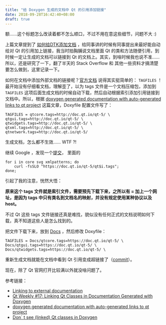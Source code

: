 ```yaml
---
title: "给 Doxygen 生成的文档中 Qt 的引用添加链接"
date: 2018-09-28T16:42:40+08:00
draft: true
---
```


额……这个标题怎么改读着都不怎么顺口，不过不用在意这些细节，问题不大 :)



上篇文章提到了 [如何给DTK添加文档](https://hualet.org/blog/2018/09/26/%E5%A6%82%E4%BD%95%E7%BB%99-dtk-%E6%B7%BB%E5%8A%A0%E6%96%87%E6%A1%A3/) ，给同事讲的时候有同事提出来最好能自动给对 Qt 的引用加上链接，我当时拍胸脯说文档里面 Qt 的类和方法随便引用，到时候一定让生成的文档可以链接到 Qt 的文档上。其实，到啥时候我也说不准……所以，还是研究了一下，翻了半天的 Stack Overflow 和 其他一些资料才搞清楚要怎么做到，这里记录一下。



如何在文档中添加外部文档的链接呢？[官方文档](https://www.stack.nl/~dimitri/doxygen/manual/external.html) 说得其实挺简单的： `TAGFILES` ！最开始没有仔细看文档，理解歪了，以为 tags 文件是一个文档压缩包，添加到 `TAGFILES` 这项后面生成文档的时候自动下载，然后自动根据索引添加引用链接到文档中。所以，根据 [doxygen generated documentation with auto-generated links to qt project](https://stackoverflow.com/questions/22244779/doxygen-generated-documentation-with-auto-generated-links-to-qt-project) 这篇文章，Doxyfile 配置文件写了：

```
TAGFILES = qtcore.tags=http://doc.qt.io/qt-5/ \
qtgui.tags=http://doc.qt.io/qt-5/ \
qtwidgets.tags=http://doc.qt.io/qt-5/ \
qtxml.tags=http://doc.qt.io/qt-5/ \
qtnetwork.tags=http://doc.qt.io/qt-5/
```

生成文档，怎么都不生效…… WTF ?!

继续 Google ，发现一个[提交](https://github.com/pencil2d/pencil/pull/893/files)， 里面的

```
for i in core svg xmlpatterns; do
    curl -fsSLO "https://doc.qt.io/qt-5/qt$i.tags";
done;
```

引起了我的注意，恍然大悟：

**原来这个 tags 文件就是索引文件，需要预先下载下来，之所以有 = 加上一个网址，是因为 tags 中只有类名到文档名的映射，并没有规定使用某种协议以及host。**

不过 Qt 这些 tags 文件链接还真是难找，貌似没有任何正式的文档说明如何下载，真不知道这些人是怎么找到的。

把文件下载下来，放到 [Docs](https://github.com/linuxdeepin/deepin-tool-kit/tree/master/Docs/) ，然后修改 Doxyfile：

```
TAGFILES = Docs/qtcore.tags=https://doc.qt.io/qt-5/ \
Docs/qtgui.tags=https://doc.qt.io/qt-5/ \
Docs/qtwidgets.tags=https://doc.qt.io/qt-5/ \
```

重新生成文档就能在文档中看到 Qt 引用变成超链接了（[commit](https://github.com/linuxdeepin/deepin-tool-kit/commit/85e8a3f4a3ad541a62caa348c5a3b7fd01714fef)）。 



现在，除了 Qt 官网打开比较满以外就没啥问题了。



参考链接：

- [Linking to external documentation](https://www.stack.nl/~dimitri/doxygen/manual/external.html)
- [Qt Weekly #17: Linking Qt Classes in Documentation Generated with Doxygen](http://blog.qt.io/blog/2014/08/13/qt-weekly-17-linking-qt-classes-in-documentation-generated-with-doxygen/)
- [doxygen generated documentation with auto-generated links to qt project](https://stackoverflow.com/questions/22244779/doxygen-generated-documentation-with-auto-generated-links-to-qt-project)
- [Don` t see (linked) Qt classes in Doxygen](https://stackoverflow.com/questions/34209425/don-t-see-linked-qt-classes-in-doxygen) 